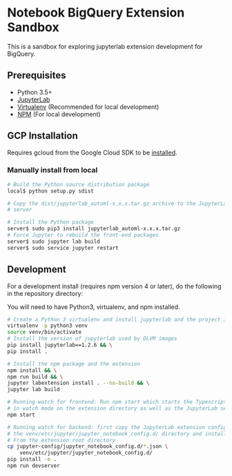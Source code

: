 # Notebook BigQuery Extension Sandbox

This is a sandbox for exploring jupyterlab extension development for BigQuery.


## Prerequisites

* Python 3.5+
* [JupyterLab](https://jupyterlab.readthedocs.io/en/stable/getting_started/installation.html)
* [Virtualenv](https://virtualenv.pypa.io/en/latest/) (Recommended for local development)
* [NPM](https://nodejs.org/en/) (For local development)

## GCP Installation

Requires gcloud from the Google Cloud SDK to be [installed](https://cloud.google.com/sdk/install).

### Manually install from local

```bash
# Build the Python source distribution package
local$ python setup.py sdist

# Copy the dist/jupyterlab_automl-x.x.x.tar.gz archive to the JupyterLab
# server

# Install the Python package
server$ sudo pip3 install jupyterlab_automl-x.x.x.tar.gz
# Force Jupyter to rebuild the front-end packages
server$ sudo jupyter lab build
server$ sudo service jupyter restart
```

## Development

For a development install (requires npm version 4 or later), do the following in the repository directory:

You will need to have Python3, virtualenv, and npm installed.

```bash
# Create a Python 3 virtualenv and install jupyterlab and the project in edit mode
virtualenv -p python3 venv
source venv/bin/activate
# Install the version of jupyterlab used by DLVM images
pip install jupyterlab==1.2.6 && \
pip install .

# Install the npm package and the extension
npm install && \
npm run build && \
jupyter labextension install . --no-build && \
jupyter lab build

# Running watch for frontend: Run npm start which starts the Typescript compiler 
# in watch mode on the extension directory as well as the JupyterLab server
npm start

# Running watch for backend: first copy the JupyterLab extension config file into
# the venv/etc/jupyter/jupyter_notebook_config.d/ directory and install with pip
# From the extension root directory
cp jupyter-config/jupyter_notebook_config.d/*.json \
    venv/etc/jupyter/jupyter_notebook_config.d/
pip install -e .
npm run devserver
```


